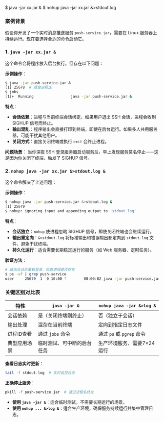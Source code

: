 $ java -jar xx.jar &
$ nohup java -jar xx.jar &>stdout.log


### 案例背景
假设你开发了一个实时消息推送服务 `push-service.jar`，需要在 Linux 服务器上持续运行。现在要选择合适的命令启动它。

### 1. `java -jar xx.jar &`
这个命令会将程序放入后台执行，但存在以下问题：

**示例操作**：
```bash
$ java -jar push-service.jar &
[1] 25678  # 后台进程ID
$ jobs
[1]+  Running                 java -jar push-service.jar &
```

**特点**：
- **会话依赖**：进程与当前终端会话绑定。如果用户退出 SSH 会话，进程会收到 SIGHUP 信号而终止。
- **输出混乱**：程序输出会直接打印到终端，即使在后台运行。如果多人共用服务器，可能干扰其他用户。
- **关闭方式**：直接关闭终端或执行 `exit` 会终止进程。

**问题场景**：
当你深夜 SSH 登录服务器启动服务后，早上发现服务莫名停止——这是因为你关闭了终端，触发了 SIGHUP 信号。


### 2. `nohup java -jar xx.jar &>stdout.log &`
这个命令解决了上述问题：

**示例操作**：
```bash
$ nohup java -jar push-service.jar &>stdout.log &
[1] 25679
$ nohup: ignoring input and appending output to 'stdout.log'
```

**特点**：
- **会话独立**：`nohup` 使进程忽略 SIGHUP 信号，即使关闭终端也会继续运行。
- **输出重定向**：`&>stdout.log` 将标准输出和错误输出都定向到 `stdout.log` 文件，避免干扰终端。
- **持久化运行**：适合需要长期稳定运行的服务（如 Web 服务器、定时任务）。

**验证方法**：
```bash
# 退出会话后重新登录，检查进程是否存在
$ ps -ef | grep push-service
user     25679  1  0 10:00 ?        00:00:02 java -jar push-service.jar
```


### 关键区别对比表
| 特性               | `java -jar &`               | `nohup java -jar &>log &`    |
|--------------------|-----------------------------|-----------------------------|
| 会话依赖           | 是（关闭终端则终止）        | 否（独立于会话）            |
| 输出处理           | 混杂在当前终端              | 定向到指定日志文件          |
| 进程ID查看         | 通过 `jobs` 命令            | 通过 `ps` 或 `pgrep` 命令   |
| 典型应用场景       | 临时测试、可中断的后台任务  | 生产环境服务、需要7×24运行  |



**查看日志实时更新**：
   ```bash
   tail -f stdout.log  # 实时监控日志
   ```

**正确停止服务**：
   ```bash
   pkill -f push-service.jar  # 通过进程名终止
   ```

- **使用 `java -jar &`**：适合临时测试，不需要长期运行的场景。
- **使用 `nohup ... &>log &`**：适合生产环境，确保服务持续运行并集中管理日志。